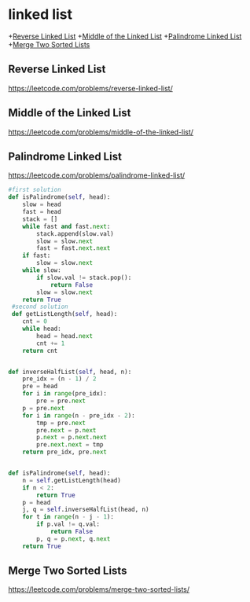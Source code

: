 # linked list
+[Reverse Linked List](#reverse-linked-list)
+[Middle of the Linked List](#middle-of-the-linked-list)
+[Palindrome Linked List](#palindrome-linked-list)
+[Merge Two Sorted Lists](#merge-two-sorted-lists)


## Reverse Linked List
https://leetcode.com/problems/reverse-linked-list/

## Middle of the Linked List
https://leetcode.com/problems/middle-of-the-linked-list/

## Palindrome Linked List
https://leetcode.com/problems/palindrome-linked-list/
```python
#first solution
def isPalindrome(self, head):
    slow = head
    fast = head
    stack = []
    while fast and fast.next:
        stack.append(slow.val)
        slow = slow.next
        fast = fast.next.next
    if fast:
        slow = slow.next
    while slow:
        if slow.val != stack.pop():
            return False
        slow = slow.next
    return True
 #second solution
 def getListLength(self, head):
    cnt = 0
    while head:
        head = head.next
        cnt += 1
    return cnt


def inverseHalfList(self, head, n):
    pre_idx = (n - 1) / 2
    pre = head
    for i in range(pre_idx):
        pre = pre.next
    p = pre.next
    for i in range(n - pre_idx - 2):
        tmp = pre.next
        pre.next = p.next
        p.next = p.next.next
        pre.next.next = tmp
    return pre_idx, pre.next


def isPalindrome(self, head):
    n = self.getListLength(head)
    if n < 2:
        return True
    p = head
    j, q = self.inverseHalfList(head, n)
    for t in range(n - j - 1):
        if p.val != q.val:
            return False
        p, q = p.next, q.next
    return True

 ```


## Merge Two Sorted Lists
https://leetcode.com/problems/merge-two-sorted-lists/



